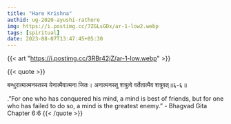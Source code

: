 ```yaml
---
title: "Hare Krishna"
authid: ug-2020-ayushi-rathore
img: https://i.postimg.cc/7ZGLsGDx/ar-1-low2.webp
tags: [spiritual]
date: 2023-08-07T13:47:45+05:30
---
```


{{< art "https://i.postimg.cc/3RBr42jZ/ar-1-low.webp" >}}

{{< quote >}}

बन्धुरात्मात्मनस्तस्य
येनात्मैवात्मना जितः।
अनात्मनस्तु शत्रुत्वे
वर्तेतात्मैव शत्रुवत्॥६-६॥

.”For one who has conquered his mind, a mind is best of friends, but for one who has failed to do so, a mind is the greatest enemy.” - Bhagvad Gita Chapter 6:6
{{< /quote >}}
